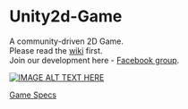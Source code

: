 Unity2d-Game
============
A community-driven 2D Game.  
Please read the [wiki](https://github.com/sagivo/Unity2d-Game/wiki) first.  
Join our development here - [Facebook group](https://www.facebook.com/groups/688592461201094/).  
    
[![IMAGE ALT TEXT HERE](http://img.youtube.com/vi/gbuhBjhy-X0/0.jpg)](http://www.youtube.com/watch?v=gbuhBjhy-X0)  
   
[Game Specs](https://docs.google.com/presentation/d/1PxVB5uX5lVhBTMCCCCkIBSnwDcSZNMvuctG_pP9c4qg/edit#slide=id.g3858c9d95_063)
